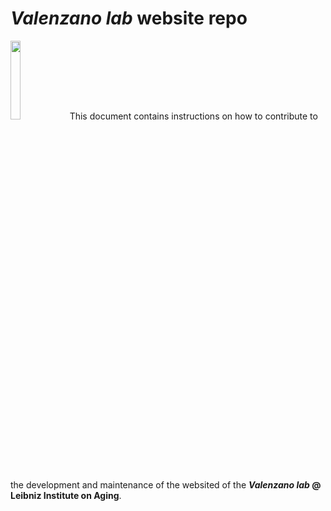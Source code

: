 # _Valenzano lab_ website repo
<img src="https://user-images.githubusercontent.com/4720805/141675891-e0f6e034-6e6d-429c-815b-0b77c716b89d.png" width="18%"></img> 
This document contains instructions on how to contribute to the development and maintenance of the websited of the **_Valenzano lab_ @ Leibniz Institute on Aging**.

